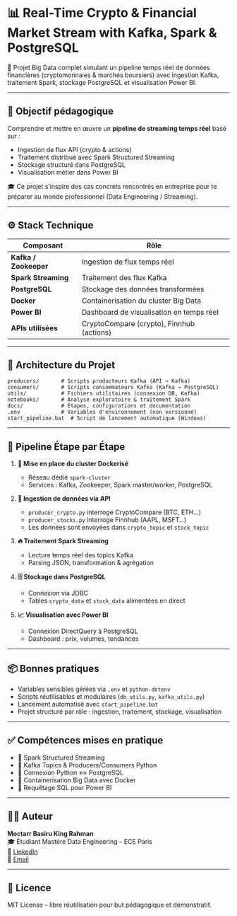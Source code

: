 # 📊 Real-Time Crypto & Financial Market Stream with Kafka, Spark & PostgreSQL

🚀 Projet Big Data complet simulant un pipeline temps réel de données financières (cryptomonnaies & marchés boursiers) avec ingestion Kafka, traitement Spark, stockage PostgreSQL et visualisation Power BI.

---

## 🎯 Objectif pédagogique

Comprendre et mettre en œuvre un **pipeline de streaming temps réel** basé sur :
- Ingestion de flux API (crypto & actions)
- Traitement distribué avec Spark Structured Streaming
- Stockage structuré dans PostgreSQL
- Visualisation métier dans Power BI

🎓 Ce projet s’inspire des cas concrets rencontrés en entreprise pour te préparer au monde professionnel (Data Engineering / Streaming).

---

## ⚙️ Stack Technique

| Composant             | Rôle                                       |
|----------------------|--------------------------------------------|
| **Kafka / Zookeeper**| Ingestion de flux temps réel               |
| **Spark Streaming**  | Traitement des flux Kafka                  |
| **PostgreSQL**       | Stockage des données transformées          |
| **Docker**           | Containerisation du cluster Big Data       |
| **Power BI**         | Dashboard de visualisation en temps réel   |
| **APIs utilisées**   | CryptoCompare (crypto), Finnhub (actions)  |

---

## 🧱 Architecture du Projet

```
producers/       # Scripts producteurs Kafka (API → Kafka)
consumers/       # Scripts consommateurs Kafka (Kafka → PostgreSQL)
utils/           # Fichiers utilitaires (connexion DB, Kafka)
notebooks/       # Analyse exploratoire & traitement Spark
docs/            # Étapes, configurations et documentation
.env             # Variables d'environnement (non versionné)
start_pipeline.bat  # Script de lancement automatique (Windows)
```

---

## 🚀 Pipeline Étape par Étape

1. **🧱 Mise en place du cluster Dockerisé**
   - Réseau dédié `spark-cluster`
   - Services : Kafka, Zookeeper, Spark master/worker, PostgreSQL

2. **🔌 Ingestion de données via API**
   - `producer_crypto.py` interroge CryptoCompare (BTC, ETH…)
   - `producer_stocks.py` interroge Finnhub (AAPL, MSFT…)
   - Les données sont envoyées dans `crypto_topic` et `stock_topic`

3. **🔥 Traitement Spark Streaming**
   - Lecture temps réel des topics Kafka
   - Parsing JSON, transformation & agrégation

4. **🗄 Stockage dans PostgreSQL**
   - Connexion via JDBC
   - Tables `crypto_data` et `stock_data` alimentées en direct

5. **📈 Visualisation avec Power BI**
   - Connexion DirectQuery à PostgreSQL
   - Dashboard : prix, volumes, tendances

---

## 📦 Bonnes pratiques

- Variables sensibles gérées via `.env` et `python-dotenv`
- Scripts réutilisables et modulaires (`db_utils.py`, `kafka_utils.py`)
- Lancement automatisé avec `start_pipeline.bat`
- Projet structuré par rôle : ingestion, traitement, stockage, visualisation

---

## ✅ Compétences mises en pratique

- 📌 Spark Structured Streaming
- 📌 Kafka Topics & Producers/Consumers Python
- 📌 Connexion Python ↔ PostgreSQL
- 📌 Containerisation Big Data avec Docker
- 📌 Requêtage SQL pour Power BI

---

## 👨‍💻 Auteur

**Moctarr Basiru King Rahman**  
🎓 Étudiant Mastère Data Engineering – ECE Paris  
🔗 [LinkedIn](https://www.linkedin.com/in/moctarr)  
📧 [Email](mailto:moctarrbasiru.kingrahman@edu.ece.fr)

---

## 📄 Licence

MIT License – libre réutilisation pour but pédagogique et démonstratif.